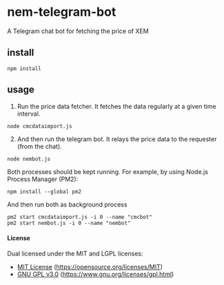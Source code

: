 # nem-telegram-bot
A Telegram chat bot for fetching the price of XEM

## install
```
npm install
```

## usage
1. Run the price data fetcher. It fetches the data regularly at a given time interval.
```
node cmcdataimport.js
```

2. And then run the telegram bot. It relays the price data to the requester (from the chat).
```
node nembot.js
```

Both processes should be kept running. For example, by using Node.js Process Manager (PM2):
```
npm install --global pm2
```
And then run both as background process
```
pm2 start cmcdataimport.js -i 0 --name "cmcbot"
pm2 start nembot.js -i 0 --name "nembot"
```

#### License
Dual licensed under the MIT and LGPL licenses:

- [MIT License](LICENSE-MIT) (https://opensource.org/licenses/MIT)
- [GNU GPL v3.0](LICENSE-GPL3) (https://www.gnu.org/licenses/gpl.html)
